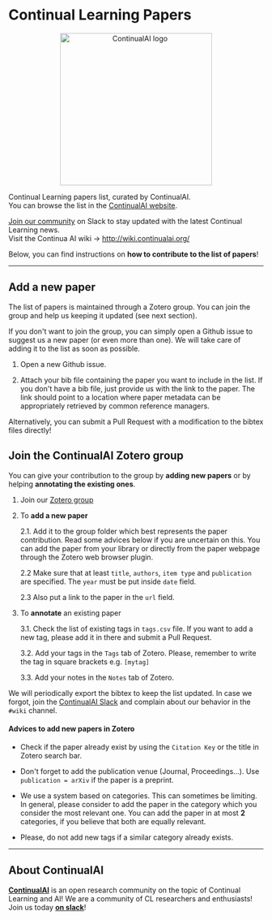 # Continual Learning Papers

<p align="center">
  <img src="https://www.continualai.org/images/continualai_logo_name_black.png" alt="ContinualAI logo"/ width="300px" align="center">
</p>

Continual Learning papers list, curated by ContinualAI.  
You can browse the list in the [ContinualAI website](https://www.continualai.org/papers/).

[Join our community](https://continualai.herokuapp.com/) on Slack to stay updated with the latest Continual Learning news.  
Visit the Continua AI wiki &rarr; http://wiki.continualai.org/

Below, you can find instructions on **how to contribute to the list of papers**!

---------------------------------------------------

## Add a new paper
The list of papers is maintained through a Zotero group. You can join the group and help us keeping it updated (see next section).  

If you don't want to join the group, you can simply open a Github issue to suggest us a new paper (or even more than one). We will take care of adding it to the list as soon as possible. 

1. Open a new Github issue.

2. Attach your bib file containing the paper you want to include in the list. If you don't have a bib file, just provide us with the link to the paper. The link should point to a location where paper metadata can be appropriately retrieved by common reference managers.

Alternatively, you can submit a Pull Request with a modification to the bibtex files directly!

## Join the ContinualAI Zotero group

You can give your contribution to the group by **adding new papers** or by helping **annotating the existing ones**.

1. Join our [Zotero group](https://www.zotero.org/groups/2623909/continual_learning_papers/)

2. To **add a new paper**

	2.1. Add it to the group folder which best represents the paper contribution. Read some advices below if you are uncertain on this. You can add the paper from your library or directly from the paper webpage through the Zotero web browser plugin. 
    
    2.2 Make sure that at least `title`, `authors`, `item type` and `publication` are specified. The `year` must be put inside `date` field.
    
    2.3 Also put a link to the paper in the `url` field. 

3. To **annotate** an existing paper

	3.1. Check the list of existing tags in `tags.csv` file. If you want to add a new tag, please add it in there and submit a Pull Request.

	3.2. Add your tags in the `Tags` tab of Zotero. Please, remember to write the tag in square brackets e.g. `[mytag]`

	3.3. Add your notes in the `Notes` tab of Zotero.

We will periodically export the bibtex to keep the list updated. In case we forgot, join the [ContinualAI Slack](https://continualai.herokuapp.com/) and complain about our behavior in the `#wiki` channel.

#### Advices to add new papers in Zotero

* Check if the paper already exist by using the `Citation Key` or the title in Zotero search bar.

* Don't forget to add the publication venue (Journal, Proceedings...). Use `publication = arXiv` if the paper is a preprint.

* We use a system based on categories. This can sometimes be limiting. In general, please consider to add the paper in the category which you consider the most relevant one. You can add the paper in at most **2** categories, if you believe that both are equally relevant.

* Please, do not add new tags if a similar category already exists.

----------------------------

## About ContinualAI

**[ContinualAI](https://continualai.org)** is an open research community on the topic of Continual Learning and AI!
We are a community of CL researchers and enthusiasts! Join us today **[on slack](https://continualai.herokuapp.com)**!
